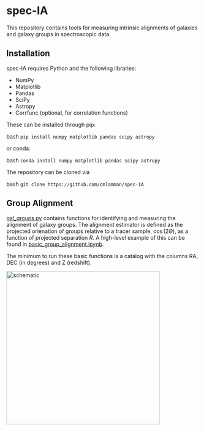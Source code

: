 # spec-IA
This repository contains tools for measuring intrinsic alignments of galaxies and galaxy groups in spectroscopic data.

## Installation

spec-IA requires Python and the following libraries:

- NumPy
- Matplotlib
- Pandas
- SciPy
- Astropy
- Corrfunc (optional, for correlation functions)

These can be installed through pip:

bash
```pip install numpy matplotlib pandas scipy astropy```

or conda: 

bash
```conda install numpy matplotlib pandas scipy astropy```

The repository can be cloned via 

bash
```git clone https://github.com/cmlamman/spec-IA```



## Group Alignment

[gal_groups.py](https://github.com/cmlamman/spec-IA/blob/main/alignment_functions/gal_groups.py) contains functions for identifying and measuring the alignment of galaxy groups. The alignment estimator is defined as the projected orienation of groups relative to a tracer sample, $\cos(2\Theta)$, as a function of projected separation $R$. A high-level example of this can be found in [basic_group_alignment.ipynb](https://github.com/cmlamman/spec-IA/blob/main/basic_group_alignment.ipynb).

The minimum to run these basic functions is a catalog with the columns RA, DEC (in degrees) and Z (redshift).

<img src="media/group_schematic.png" alt="schematic" width="400"/>